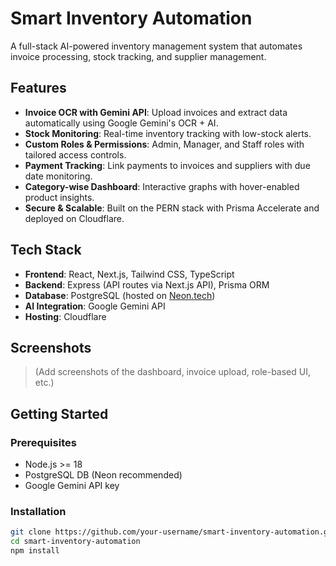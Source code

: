 # Smart Inventory Automation

A full-stack AI-powered inventory management system that automates invoice processing, stock tracking, and supplier management.

## Features

- **Invoice OCR with Gemini API**: Upload invoices and extract data automatically using Google Gemini's OCR + AI.
- **Stock Monitoring**: Real-time inventory tracking with low-stock alerts.
- **Custom Roles & Permissions**: Admin, Manager, and Staff roles with tailored access controls.
- **Payment Tracking**: Link payments to invoices and suppliers with due date monitoring.
- **Category-wise Dashboard**: Interactive graphs with hover-enabled product insights.
- **Secure & Scalable**: Built on the PERN stack with Prisma Accelerate and deployed on Cloudflare.

## Tech Stack

- **Frontend**: React, Next.js, Tailwind CSS, TypeScript
- **Backend**: Express (API routes via Next.js API), Prisma ORM
- **Database**: PostgreSQL (hosted on [Neon.tech](https://neon.tech))
- **AI Integration**: Google Gemini API
- **Hosting**: Cloudflare

## Screenshots

> (Add screenshots of the dashboard, invoice upload, role-based UI, etc.)

## Getting Started

### Prerequisites

- Node.js >= 18
- PostgreSQL DB (Neon recommended)
- Google Gemini API key

### Installation

```bash
git clone https://github.com/your-username/smart-inventory-automation.git
cd smart-inventory-automation
npm install
